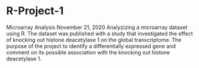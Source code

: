 # R-Project-1
Microarray Analysis
November 21, 2020
Analyzizing a microarray dataset using R. The dataset was published with a study that investigated the effect of knocking out histone deacetylase 1 on the global transcriptome. The purpose of the project to identify a differentially expressed gene and comment on its possible association with the knocking out histone deacetylase 1. 
